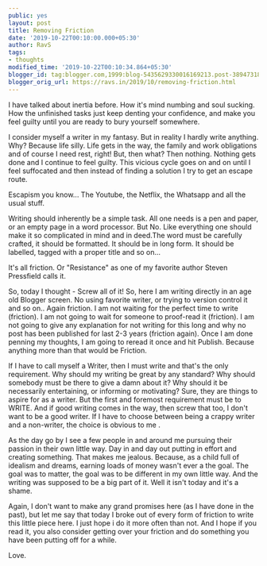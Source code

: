 ```yaml
---
public: yes
layout: post
title: Removing Friction
date: '2019-10-22T00:10:00.000+05:30'
author: RavS
tags:
- thoughts
modified_time: '2019-10-22T00:10:34.864+05:30'
blogger_id: tag:blogger.com,1999:blog-5435629330016169213.post-3894731882459351240
blogger_orig_url: https://ravs.in/2019/10/removing-friction.html
---
```


I have talked about inertia before. How it's mind numbing and soul sucking. How the unfinished tasks just keep denting your confidence, and make you feel guilty until you are ready to bury yourself somewhere.

I consider myself a writer in my fantasy. But in reality I hardly write anything. Why? Because life silly. Life gets in the way, the family and work obligations and of course I need rest, right! But, then what? Then nothing. Nothing gets done and I continue to feel guilty. This vicious cycle goes on and on until I feel suffocated and then instead of finding a solution I try to get an escape route.

Escapism you know... The Youtube, the Netflix, the Whatsapp and all the usual stuff.

Writing should inherently be a simple task. All one needs is a pen and paper, or an empty page in a word processor. But No. Like everything one should make it so complicated in mind and in deed.The word must be carefully crafted, it should be formatted. It should be in long form. It should be labelled, tagged with a proper title and so on...

It's all friction. Or "Resistance" as one of my favorite author Steven Pressfield calls it.

So, today I thought - Screw all of it! So, here I am writing directly in an age old Blogger screen. No using favorite writer, or trying to version control it and so on.. Again friction. I am not waiting for the perfect time to write (friction). I am not going to wait for someone to proof-read it (friction). I am not going to give any explanation for not writing for this long and why no post has been published for last 2-3 years (friction again). Once I am done penning my thoughts, I am going to reread it once and hit Publish. Because anything more than that would be Friction.

If I have to call myself a Writer, then I must write and that's the only requirement. Why should my writing be great by any standard? Why should somebody must be there to give a damn about it? Why should it be necessarily entertaining, or informing or motivating? Sure, they are things to aspire for as a writer. But the first and foremost requirement must be to WRITE. And if good writing comes in the way, then screw that too, I don't want to be a good writer. If I have to choose between being a crappy writer and a non-writer, the choice is obvious to me .

As the day go by I see a few people in and around me pursuing their passion in their own little way. Day in and day out putting in effort and creating something. That makes me jealous. Because, as a child full of idealism and dreams, earning loads of money wasn't ever a the goal. The goal was to matter, the goal was to be different in my own little way. And the writing was supposed to be a big part of it. Well it isn't today and it's a shame.

Again, I don't want to make any grand promises here (as I have done in the past), but let me say that today I broke out of every form of friction to write this little piece here. I just hope i do it more often than not. And I hope if you read it, you also consider getting over your friction and do something you have been putting off for a while.

Love.
